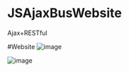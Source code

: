# JSAjaxBusWebsite
Ajax+RESTful

#Website 
![image](https://user-images.githubusercontent.com/64776908/123780342-afa7b680-d905-11eb-84b0-9d30edfbadbd.png)

![image](https://user-images.githubusercontent.com/64776908/123780514-db2aa100-d905-11eb-8002-1fdec6700eba.png)
